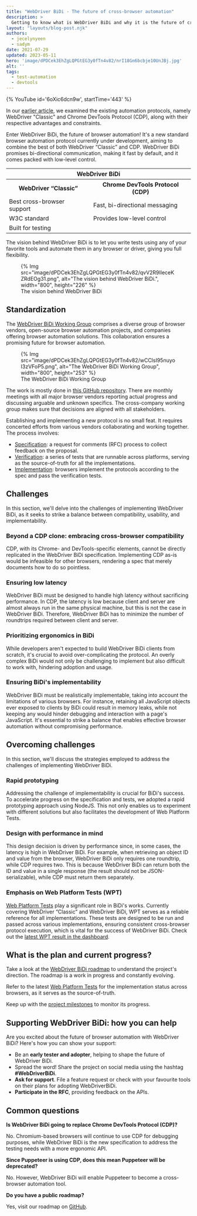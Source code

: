 ```yaml
---
title: "WebDriver BiDi - The future of cross-browser automation"
description: >
  Getting to know what is WebDriver BiDi and why it is the future of cross-browser automation
layout: "layouts/blog-post.njk"
authors:
  - jecelynyeen
  - sadym
date: 2021-07-29
updated: 2023-05-11
hero: 'image/dPDCek3EhZgLQPGtEG3y0fTn4v82/nrI18Gn6bcbje10UnJBj.jpg'
alt: ''
tags:
  - test-automation
  - devtools
---
```


{% YouTube id='6oXic6dcn9w', startTime='443' %}

In our [earlier article](/blog/test-automation-evolution), we examined the existing automation protocols, namely WebDriver "Classic" and Chrome DevTools Protocol (CDP), along with their respective advantages and constraints. 

Enter WebDriver BiDi, the future of browser automation! It's a new standard browser automation protocol currently under development, aiming to combine the best of both WebDriver “Classic” and CDP. WebDriver BiDi promises bi-directional communication, making it fast by default, and it comes packed with low-level control. 

<table class="responsive width-full with-borders">
  <tbody>
    <tr>
      <th colspan=2>WebDriver BiDi</th>
    </tr>
    <tr>
      <th>WebDriver “Classic”</th>
      <th>Chrome DevTools Protocol (CDP)</th>
    </tr>
    <tr>
      <td>Best cross-browser support</td>
      <td>Fast, bi-directional messaging</td>
    </tr>
    <tr>
      <td>W3C standard</td>
      <td>Provides low-level control</td>
    </tr>
    <tr>
      <td>Built for testing</td>
      <td></td>
    </tr>
  </tbody>
</table>

The vision behind WebDriver BiDi is to let you write tests using any of your favorite tools and automate them in any browser or driver, giving you full flexibility.

<figure>
{% Img src="image/dPDCek3EhZgLQPGtEG3y0fTn4v82/qvV2R9lIeceKZRdEOg31.png", alt="The vision behind WebDriver BiDi.", width="800", height="226" %}
<figcaption>The vision behind WebDriver BiDi</figcaption>
</figure>

## Standardization

The [WebDriver BiDi Working Group](https://www.w3.org/groups/wg/browser-tools-testing) comprises a diverse group of browser vendors, open-source browser automation projects, and companies offering browser automation solutions. This collaboration ensures a promising future for browser automation.

<figure>
{% Img src="image/dPDCek3EhZgLQPGtEG3y0fTn4v82/wCClsI95nuyoI3zVFoP5.png", alt="The WebDriver BiDi Working Group", width="800", height="253" %}
<figcaption>The WebDriver BiDi Working Group</figcaption>
</figure>

The work is mostly done in [this GitHub repository](https://github.com/w3c/webdriver-bidi). There are monthly meetings with all major browser vendors reporting actual progress and discussing arguable and unknown specifics. The cross-company working group makes sure that decisions are aligned with all stakeholders.

Establishing and implementing a new protocol is no small feat. It requires concerted efforts from various vendors collaborating and working together. The process involves:

- [Specification](https://bit.ly/wbidi-w3c): a request for comments (RFC) process to collect feedback on the proposal.
- [Verification](https://bit.ly/wbidi-wpt): a series of tests that are runnable across platforms, serving as the source-of-truth for all the implementations.
- [Implementation](https://bit.ly/wbidi-dashboard): browsers implement the protocols according to the spec and pass the verification tests.


## Challenges

In this section, we'll delve into the challenges of implementing WebDriver BiDi, as it seeks to strike a balance between compatibility, usability, and implementability. 

### Beyond a CDP clone: embracing cross-browser compatibility

CDP, with its Chrome- and DevTools-specific elements, cannot be directly replicated in the WebDriver BiDi specification. Implementing CDP as-is would be infeasible for other browsers, rendering a spec that merely documents how to do so pointless.

### Ensuring low latency

WebDriver BiDi must be designed to handle high latency without sacrificing performance. In CDP, the latency is low because client and server are almost always run in the same physical machine, but this is not the case in WebDriver BiDi. Therefore, WebDriver BiDi has to minimize the number of roundtrips required between client and server.

### Prioritizing ergonomics in BiDi

While developers aren't expected to build WebDriver BiDi clients from scratch, it's crucial to avoid over-complicating the protocol. An overly complex BiDi would not only be challenging to implement but also difficult to work with, hindering adoption and usage.

### Ensuring BiDi's implementability

WebDriver BiDi must be realistically implementable, taking into account the limitations of various browsers. For instance, retaining all JavaScript objects ever exposed to clients by BiDi could result in memory leaks, while not keeping any would hinder debugging and interaction with a page's JavaScript. It's essential to strike a balance that enables effective browser automation without compromising performance.


## Overcoming challenges

In this section, we'll discuss the strategies employed to address the challenges of implementing WebDriver BiDi.

### Rapid prototyping
Addressing the challenge of implementability is crucial for BiDi's success. To accelerate progress on the specification and tests, we adopted a rapid prototyping approach using NodeJS. This not only enables us to experiment with different solutions but also facilitates the development of Web Platform Tests.

### Design with performance in mind

This design decision is driven by performance since, in some cases, the latency is high in WebDriver BiDi. For example, when retrieving an object ID and value from the browser, WebDriver BiDi only requires one roundtrip, while CDP requires two. This is because WebDriver BiDi can return both the ID and value in a single response (the result should not be JSON-serializable), while CDP must return them separately.

### Emphasis on Web Platform Tests (WPT)

[Web Platform Tests](https://bit.ly/wbidi-wpt) play a significant role in BiDi's works. Currently covering WebDriver “Classic” and WebDriver BiDi, WPT serves as a reliable reference for all implementations. These tests are designed to be run and passed across various implementations, ensuring consistent cross-browser protocol execution, which is vital for the success of WebDriver BiDi. Check out the [latest WPT result in the dashboard](https://bit.ly/wbidi-dashboard).

## What is the plan and current progress?

Take a look at the [WebDriver BiDi roadmap](https://bit.ly/wbidi-roadmap) to understand the project's direction. The roadmap is a work in progress and constantly evolving.

Refer to the latest [Web Platform Tests](https://bit.ly/wbidi-wpt) for the implementation status across browsers, as it serves as the source-of-truth. 

Keep up with the [project milestones](https://bit.ly/wbidi-milestones) to monitor its progress.

<!-- TODO: Enable this sentence once the article is live -->
<!-- Discover the [achievements made in 2023](http://bit.ly/wbidi-2023) and stay updated on the latest developments! -->


## Supporting WebDriver BiDi: how you can help

Are you excited about the future of browser automation with WebDriver BiDi? Here's how you can show your support:

- Be an **early tester and adopter**, helping to shape the future of WebDriver BiDi.
- Spread the word! Share the project on social media using the hashtag **#WebDriverBiDi**.
- **Ask for support**. File a feature request or check with your favourite tools on their plans for adopting WebDriverBiDi.
- **Participate in the RFC**, providing feedback on the APIs.


## Common questions

**Is WebDriver BiDi going to replace Chrome DevTools Protocol (CDP)?**

No. Chromium-based browsers will continue to use CDP for debugging purposes, while WebDriver BiDi is the new specification to address the testing needs with a more ergonomic API.

**Since Puppeteer is using CDP, does this mean Puppeteer will be deprecated?**

No. However, WebDriver BiDi will enable Puppeteer to become a cross-browser automation tool.

**Do you have a public roadmap?**

Yes, visit our roadmap on [GitHub](https://bit.ly/wbidi-roadmap).
